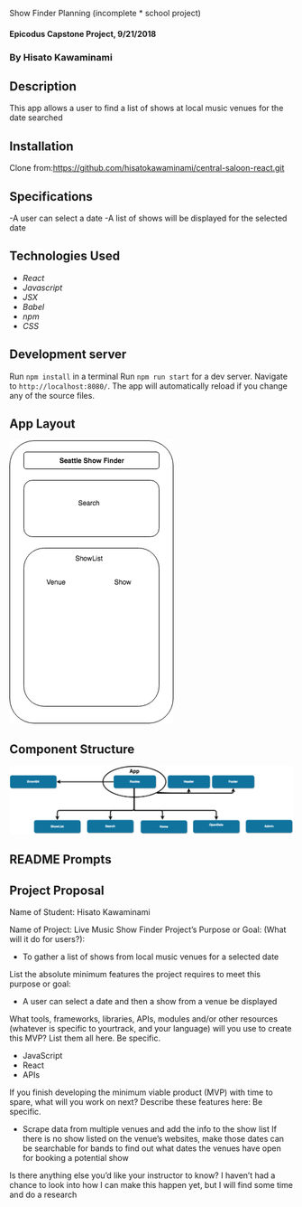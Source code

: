 Show Finder Planning (incomplete * school project)

#### Epicodus Capstone Project, 9/21/2018

### By Hisato Kawaminami

## Description

This app allows a user to find a list of shows at local music venues for the date searched


## Installation
Clone from:https://github.com/hisatokawaminami/central-saloon-react.git

## Specifications
-A user can select a date
-A list of shows will be displayed for the selected date  

## Technologies Used

* _React_
* _Javascript_
* _JSX_
* _Babel_
* _npm_
* _CSS_


## Development server
Run `npm install` in a terminal
Run `npm run start` for a dev server. Navigate to `http://localhost:8080/`. The app will automatically reload if you change any of the source files.


## App Layout
![](src/assets/images/ShowFinderLayout.png)

## Component Structure
![](src/assets/images/Diagram.png)

## README Prompts

## Project Proposal
Name of Student: Hisato Kawaminami

Name of Project: Live Music Show Finder
Project’s Purpose or Goal: (What will it do for users?):
- To gather a list of shows from local music venues for a selected date

List the absolute minimum features the project requires to meet this purpose or goal:
- A user can select a date and then a show from a venue be displayed

What tools, frameworks, libraries, APIs, modules and/or other resources (whatever is specific to yourtrack, and your language) will you use to create this MVP? List them all here. Be specific.
- JavaScript
- React
- APIs

If you finish developing the minimum viable product (MVP) with time to spare, what will you work on next? Describe these features here: Be specific.

- Scrape data from multiple venues and add the info to the show list
If there is no show listed on the venue’s websites, make those dates can be searchable for bands to find out what dates the venues have open for booking a potential show


Is there anything else you’d like your instructor to know?
I haven’t had a chance to look into how I can make this happen yet, but I will find some time and do a research
